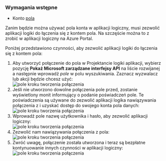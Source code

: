 ### <a name="prerequisites"></a>Wymagania wstępne

- Konto [pola](http://box.com)  


Zanim będzie można używać pola konta w aplikacji logiczny, musi zezwolić aplikacji logiki do łączenia się z kontem pola. Na szczęście można to z zrobić w aplikacji logiczny na Azure Portal.  

Poniżej przedstawiono czynności, aby zezwolić aplikacji logiki do łączenia się z kontem pola:  
1. Aby utworzyć połączenie do pola w Projektancie logiki aplikacji, wybierz pozycję **Pokaż Microsoft zarządzane interfejsy API** na liście rozwijanej a następnie wprowadź *pole* w polu wyszukiwania. Zaznacz wyzwalacz lub akcji będzie chcesz użyć:  
![pole kroku tworzenia połączenia](./media/connectors-create-api-box/box-1.png)  
2. Jeśli nie utworzono dowolne połączenia pole przed, zostanie wyświetlony monit informujący o podanie poświadczeń pole. Te poświadczenia są używane do zezwolić aplikacji logika nawiązywania połączenia z i uzyskać dostęp do swojego konta pola danych:  
![pole kroku tworzenia połączenia](./media/connectors-create-api-box/box-2.png)  
3. Wprowadź pole nazwę użytkownika i hasło, aby zezwolić aplikacji logiczny:  
 ![pole kroku tworzenia połączenia](./media/connectors-create-api-box/box-3.png)  
4. Zezwolić nam nawiązywania połączenia z pola:  
![pole kroku tworzenia połączenia](./media/connectors-create-api-box/box-4.png)  
5. Zwróć uwagę, połączenie została utworzona i teraz są bezpłatne kontynuowanie innych czynności w aplikacji logiczny:  
![pole kroku tworzenia połączenia](./media/connectors-create-api-box/box-5.png)  
